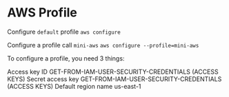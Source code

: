# AWS Profile

Configure `default` profile
`aws configure`

Configure a profile call `mini-aws`
`aws configure --profile=mini-aws`

To configure a profile, you need 3 things:

Access key ID           GET-FROM-IAM-USER-SECURITY-CREDENTIALS (ACCESS KEYS)
Secret access key       GET-FROM-IAM-USER-SECURITY-CREDENTIALS (ACCESS KEYS)
Default region name     us-east-1